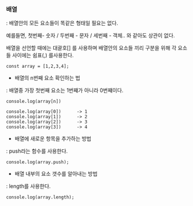 ### 배열

: 배열안의 모든 요소들이 똑같은 형태일 필요는 없다.

예를들면, 첫번째- 숫자 / 두번째 - 문자 / 세번째 - 객체.. 와 같아도 상관이 없다.

배열을 선언할 때에는 대괄호[] 를 사용하며 배열안의 요소들 끼리 구분을 위해 각 요소들 사이에는 쉼표(,) 를사용한다.

```
const array = [1,2,3,4];
```

- 배열의 n번째 요소 확인하는 법

: 배열중 가장 첫번째 요소는 1번쨰가 아니라 0번쨰이다.

```
console.log(array[n])

console.log(array[0])      -> 1
console.log(array[1])      -> 2
console.log(array[2])      -> 3
console.log(array[3])      -> 4
```

- 배열에 새로운 항목을 추가하는 방법

: push라는 함수를 사용한다.

```
console.log(array.push);
```

- 배열 내부의 요소 갯수를 알아내는 방법

: length를 사용한다.

```
console.log(array.length);
```

